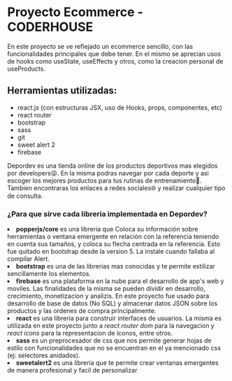 <h1>Proyecto Ecommerce - CODERHOUSE</h1>

<p>En este proyecto se ve reflejado un ecommerce sencillo, con las funcionalidades principales que debe tener. En el mismo se aprecian usos de hooks como useState, useEffects y otros, como la creacion personal de useProducts.</p>

<section>
    <h2>Herramientas utilizadas:</h2>
    <ul>
        <li>react.js (con estructuras JSX, uso de Hooks, props, componentes, etc)</li>
        <li>react router</li>
        <li>bootstrap</li>
        <li>sass</li>
        <li>git</li>
        <li>sweet alert 2</li>
        <li>firebase</li>
    </ul>

</section>

<section>
    <p>
        Depordev es una tienda online de los productos deportivos mas elegidos por developers😜. En la misma podras navegar por cada deporte y asi escoger los mejores productos para tus rutinas de entrenamiento💪. Tambien encontraras los enlaces a redes sociales🌐 y realizar cualquier tipo de consulta.
    </p>
</section>

<section>
    <h3>¿Para que sirve cada libreria implementada en Depordev?</h3>
    <li><b>popperjs/core</b> es una libreria que Coloca su información sobre herramientas o ventana emergente en relación con la referencia teniendo en cuenta sus tamaños, y coloca su flecha centrada en la referencia. Esto fue quitado en bootstrap desde la version 5. La instale cuando fallaba al compilar Alert.</li>
    <li><b>bootstrap</b> es una de las librerias mas conocidas y te permite estilizar sencillamente los elementos.</li>
    <li><b>firebase</b> es una plataforma en la nube para el desarrollo de app's web y moviles. Las finalidades de la misma se pueden dividir en desarrollo, crecimiento, monetizacion y analizis. En este proyecto fue usado para desarrollo de base de datos (No SQL) y almacenar datos JSON sobre los productos y las ordenes de compra principalmente.</li>
    <li><b>react</b> es una libreria para construir interfaces de usuarios. La misma es utilizada en este proyecto junto a <i>react router dom</i> para la navegacion y <i>react icons</i> para la representacion de iconos, entre otros.</li>
    <li><b>sass</b> es un preprocesador de css que nos permite generar hojas de estilo con funcionalidades que no se encuentran en el ya mencionado css (ej: selectores anidados).</li>
    <li><b>sweetalert2</b> es una libreria que te permite crear ventanas emergentes de manera profesional y facil de personalizar	</li>
</section>